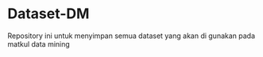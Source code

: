 # Dataset-DM
Repository ini untuk menyimpan semua dataset yang akan di gunakan pada matkul data mining
